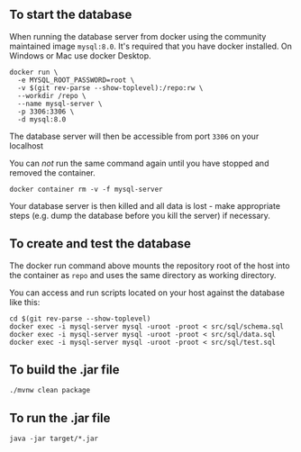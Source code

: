 ## To start the database
When running the database server from docker using the community maintained image `mysql:8.0`. It's required that you have docker installed. On Windows or Mac use docker Desktop. 

```
docker run \
  -e MYSQL_ROOT_PASSWORD=root \
  -v $(git rev-parse --show-toplevel):/repo:rw \
  --workdir /repo \
  --name mysql-server \
  -p 3306:3306 \
  -d mysql:8.0
```

The database server will then be accessible from port `3306` on your localhost

You can _not_ run the same command again until you have stopped and removed the container.

```
docker container rm -v -f mysql-server
```
Your database server is then killed and all data is lost - make appropriate steps (e.g. dump the database before you kill the server) if necessary.

## To create and test the database

The docker run command above mounts the repository root of the host into the container as `repo` and uses the same directory as working directory.

You can access and run scripts located on your host against the database like this:

```
cd $(git rev-parse --show-toplevel)
docker exec -i mysql-server mysql -uroot -proot < src/sql/schema.sql
docker exec -i mysql-server mysql -uroot -proot < src/sql/data.sql
docker exec -i mysql-server mysql -uroot -proot < src/sql/test.sql
```

## To build the .jar file

```
./mvnw clean package
```

## To run the .jar file
```
java -jar target/*.jar
```